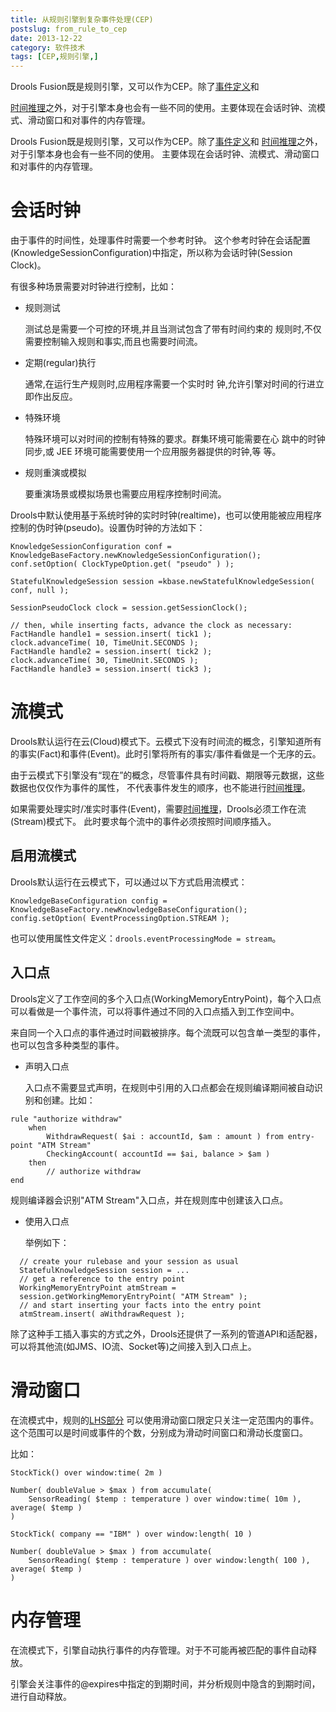 ```yaml
---
title: 从规则引擎到复杂事件处理(CEP)
postslug: from_rule_to_cep
date: 2013-12-22
category: 软件技术
tags: [CEP,规则引擎,]
---
```


Drools Fusion既是规则引擎，又可以作为CEP。除了[事件定义]({filename}event_in_CEP.md)和

[时间推理]({filename}Temporal_of_CEP.md)之外，对于引擎本身也会有一些不同的使用。主要体现在会话时钟、流模式、滑动窗口和对事件的内存管理。



Drools Fusion既是规则引擎，又可以作为CEP。除了[事件定义]({filename}event_in_CEP.md)和
[时间推理]({filename}Temporal_of_CEP.md)之外，对于引擎本身也会有一些不同的使用。
主要体现在会话时钟、流模式、滑动窗口和对事件的内存管理。

# 会话时钟

由于事件的时间性，处理事件时需要一个参考时钟。
这个参考时钟在会话配置(KnowledgeSessionConfiguration)中指定，所以称为会话时钟(Session Clock)。

有很多种场景需要对时钟进行控制，比如：

- 规则测试

  测试总是需要一个可控的环境,并且当测试包含了带有时间约束的 规则时,不仅需要控制输入规则和事实,而且也需要时间流。

- 定期(regular)执行

  通常,在运行生产规则时,应用程序需要一个实时时 钟,允许引擎对时间的行进立即作出反应。

- 特殊环境

  特殊环境可以对时间的控制有特殊的要求。群集环境可能需要在心 跳中的时钟同步,或 JEE 环境可能需要使用一个应用服务器提供的时钟,等 等。
- 规则重演或模拟

  要重演场景或模拟场景也需要应用程序控制时间流。

Drools中默认使用基于系统时钟的实时时钟(realtime)，也可以使用能被应用程序控制的伪时钟(pseudo)。设置伪时钟的方法如下：

```
KnowledgeSessionConfiguration conf = KnowledgeBaseFactory.newKnowledgeSessionConfiguration();
conf.setOption( ClockTypeOption.get( "pseudo" ) );

StatefulKnowledgeSession session =kbase.newStatefulKnowledgeSession( conf, null );

SessionPseudoClock clock = session.getSessionClock();

// then, while inserting facts, advance the clock as necessary:
FactHandle handle1 = session.insert( tick1 );
clock.advanceTime( 10, TimeUnit.SECONDS );
FactHandle handle2 = session.insert( tick2 );
clock.advanceTime( 30, TimeUnit.SECONDS );
FactHandle handle3 = session.insert( tick3 );

```






# 流模式

Drools默认运行在云(Cloud)模式下。云模式下没有时间流的概念，引擎知道所有的事实(Fact)和事件(Event)。此时引擎将所有的事实/事件看做是一个无序的云。

由于云模式下引擎没有“现在”的概念，尽管事件具有时间戳、期限等元数据，这些数据也仅仅作为事件的属性，
不代表事件发生的顺序，也不能进行[时间推理]({filename}Temporal_of_CEP.md)。

如果需要处理实时/准实时事件(Event)，需要[时间推理]({filename}Temporal_of_CEP.md)，Drools必须工作在流(Stream)模式下。
此时要求每个流中的事件必须按照时间顺序插入。

## 启用流模式

Drools默认运行在云模式下，可以通过以下方式启用流模式：

```
KnowledgeBaseConfiguration config =
KnowledgeBaseFactory.newKnowledgeBaseConfiguration();
config.setOption( EventProcessingOption.STREAM );
```

也可以使用属性文件定义：`drools.eventProcessingMode = stream`。

## 入口点

Drools定义了工作空间的多个入口点(WorkingMemoryEntryPoint)，每个入口点可以看做是一个事件流，可以将事件通过不同的入口点插入到工作空间中。

来自同一个入口点的事件通过时间戳被排序。每个流既可以包含单一类型的事件，也可以包含多种类型的事件。

- 声明入口点

  入口点不需要显式声明，在规则中引用的入口点都会在规则编译期间被自动识别和创建。比如：

```
rule "authorize withdraw"
    when
        WithdrawRequest( $ai : accountId, $am : amount ) from entry-point "ATM Stream"
        CheckingAccount( accountId == $ai, balance > $am )
    then
        // authorize withdraw
end
```

  规则编译器会识别"ATM Stream"入口点，并在规则库中创建该入口点。

- 使用入口点

  举例如下：

```
  // create your rulebase and your session as usual
  StatefulKnowledgeSession session = ...
  // get a reference to the entry point
  WorkingMemoryEntryPoint atmStream =
  session.getWorkingMemoryEntryPoint( "ATM Stream" );
  // and start inserting your facts into the entry point
  atmStream.insert( aWithdrawRequest );

```

  除了这种手工插入事实的方式之外，Drools还提供了一系列的管道API和适配器，可以将其他流(如JMS、IO流、Socket等)之间接入到入口点上。


# 滑动窗口

在流模式中，规则的[LHS部分](/2012/12/06/rule_language.html#menuIndex3)
可以使用滑动窗口限定只关注一定范围内的事件。这个范围可以是时间或事件的个数，分别成为滑动时间窗口和滑动长度窗口。

比如：

```
StockTick() over window:time( 2m )

Number( doubleValue > $max ) from accumulate(
	SensorReading( $temp : temperature ) over window:time( 10m ), average( $temp )
)

StockTick( company == "IBM" ) over window:length( 10 )

Number( doubleValue > $max ) from accumulate(
	SensorReading( $temp : temperature ) over window:length( 100 ), average( $temp )
)

```

# 内存管理

在流模式下，引擎自动执行事件的内存管理。对于不可能再被匹配的事件自动释放。

引擎会关注事件的@expires中指定的到期时间，并分析规则中隐含的到期时间，进行自动释放。
